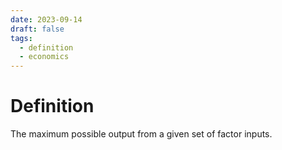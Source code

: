 ```yaml
---
date: 2023-09-14
draft: false
tags:
  - definition
  - economics
---
```

# Definition

The maximum possible output from a given set of factor inputs.